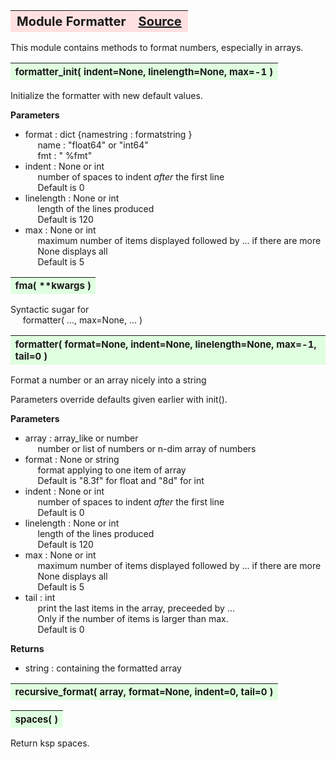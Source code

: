 ---
---
<br><br>

<a name="Formatter"></a>
<table><thead style="background-color:#FFE0E0; width:100%; font-size:20px"><tr><th style="text-align:left">
<strong>Module Formatter</strong> </th><th style="text-align:right"><a href=https://github.com/dokester/BayesicFitting/blob/master/BayesicFitting/source/Formatter.py target=_blank>Source</a></th></tr></thead></table>

This module contains methods to format numbers, especially in arrays.


<a name="formatter_init"></a>
<table><thead style="background-color:#E0FFE0; width:100%; font-size:15px"><tr><th style="text-align:left">
<strong>formatter_init(</strong> indent=None, linelength=None, max=-1 )
</th></tr></thead></table>
Initialize the formatter with new default values.

<b>Parameters</b>

* format  :  dict {namestring : formatstring }
<br>&nbsp;&nbsp;&nbsp;&nbsp; name : "float64" or "int64"
<br>&nbsp;&nbsp;&nbsp;&nbsp; fmt  : " %fmt"
* indent  :  None or int
<br>&nbsp;&nbsp;&nbsp;&nbsp; number of spaces to indent *after* the first line
<br>&nbsp;&nbsp;&nbsp;&nbsp; Default is 0
* linelength  :  None or int
<br>&nbsp;&nbsp;&nbsp;&nbsp; length of the lines produced
<br>&nbsp;&nbsp;&nbsp;&nbsp; Default is 120
* max  :  None or int
<br>&nbsp;&nbsp;&nbsp;&nbsp; maximum number of items displayed followed by ... if there are more
<br>&nbsp;&nbsp;&nbsp;&nbsp; None displays all
<br>&nbsp;&nbsp;&nbsp;&nbsp; Default is 5

<a name="fma"></a>
<table><thead style="background-color:#E0FFE0; width:100%; font-size:15px"><tr><th style="text-align:left">
<strong>fma(</strong> **kwargs ) 
</th></tr></thead></table>
Syntactic sugar for
<br>&nbsp;&nbsp;&nbsp;&nbsp; formatter( ..., max=None, ... )

<a name="formatter"></a>
<table><thead style="background-color:#E0FFE0; width:100%; font-size:15px"><tr><th style="text-align:left">
<strong>formatter(</strong> format=None, indent=None, linelength=None, max=-1, tail=0 ) 
</th></tr></thead></table>
Format a number or an array nicely into a string

Parameters override defaults given earlier with init().

<b>Parameters</b>

* array  :  array_like or number
<br>&nbsp;&nbsp;&nbsp;&nbsp; number or list of numbers or n-dim array of numbers
* format  :  None or string
<br>&nbsp;&nbsp;&nbsp;&nbsp; format applying to one item of array
<br>&nbsp;&nbsp;&nbsp;&nbsp; Default is "8.3f" for float and "8d" for int
* indent  :  None or int
<br>&nbsp;&nbsp;&nbsp;&nbsp; number of spaces to indent *after* the first line
<br>&nbsp;&nbsp;&nbsp;&nbsp; Default is 0
* linelength  :  None or int
<br>&nbsp;&nbsp;&nbsp;&nbsp; length of the lines produced
<br>&nbsp;&nbsp;&nbsp;&nbsp; Default is 120
* max  :  None or int
<br>&nbsp;&nbsp;&nbsp;&nbsp; maximum number of items displayed followed by ... if there are more
<br>&nbsp;&nbsp;&nbsp;&nbsp; None displays all
<br>&nbsp;&nbsp;&nbsp;&nbsp; Default is 5
* tail  :  int
<br>&nbsp;&nbsp;&nbsp;&nbsp; print the last items in the array, preceeded by ...
<br>&nbsp;&nbsp;&nbsp;&nbsp; Only if the number of items is larger than max.
<br>&nbsp;&nbsp;&nbsp;&nbsp; Default is 0

<b>Returns</b>

* string  :  containing the formatted array


<a name="recursive_format"></a>
<table><thead style="background-color:#E0FFE0; width:100%; font-size:15px"><tr><th style="text-align:left">
<strong>recursive_format(</strong> array, format=None, indent=0, tail=0 ) 
</th></tr></thead></table>

<a name="spaces"></a>
<table><thead style="background-color:#E0FFE0; width:100%; font-size:15px"><tr><th style="text-align:left">
<strong>spaces(</strong> ) 
</th></tr></thead></table>
Return ksp spaces.


